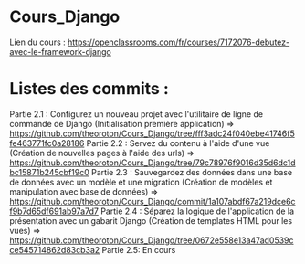 # Cours_Django

Lien du cours : https://openclassrooms.com/fr/courses/7172076-debutez-avec-le-framework-django

# Listes des commits :

Partie 2.1 : Configurez un nouveau projet avec l'utilitaire de ligne de commande de Django (Initialisation première application) => https://github.com/theoroton/Cours_Django/tree/fff3adc24f040ebe41746f5fe463771fc0a28186
Partie 2.2 : Servez du contenu à l'aide d'une vue (Création de nouvelles pages à l'aide des urls) => https://github.com/theoroton/Cours_Django/tree/79c78976f9016d35d6dc1dbc15871b245cbf19c0
Partie 2.3 : Sauvegardez des données dans une base de données avec un modèle et une migration (Création de modèles et manipulation avec base de données) => https://github.com/theoroton/Cours_Django/commit/1a107abdf67a219dce6cf9b7d65df691ab97a7d7
Partie 2.4 : Séparez la logique de l'application de la présentation avec un gabarit Django (Création de templates HTML pour les vues) => https://github.com/theoroton/Cours_Django/tree/0672e558e13a47ad0539cce545714862d83cb3a2
Partie 2.5: En cours

